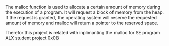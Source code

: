 The malloc function is used to allocate a certain amount of memory during the execution of a program. It will request a block of memory from the heap. If the request is granted, the operating system will reserve the requested amount of memory and malloc will return a pointer to the reserved space.

Therefor this project is related with inplimanting the malloc for SE program ALX student project 0x0B
